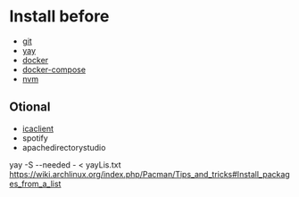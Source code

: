 # Install before
* [git](https://wiki.archlinux.org/index.php/git)
* [yay](https://github.com/Jguer/yay)
* [docker](https://wiki.archlinux.org/index.php/docker)
* [docker-compose](https://www.archlinux.org/packages/community/any/docker-compose/)
* [nvm](https://github.com/nvm-sh/nvm)

## Otional
* [icaclient](https://wiki.archlinux.org/index.php/Citrix)
* spotify
* apachedirectorystudio

yay -S --needed - < yayLis.txt
https://wiki.archlinux.org/index.php/Pacman/Tips_and_tricks#Install_packages_from_a_list

